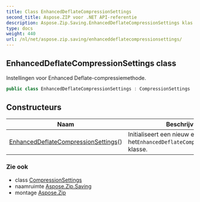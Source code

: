 ```yaml
---
title: Class EnhancedDeflateCompressionSettings
second_title: Aspose.ZIP voor .NET API-referentie
description: Aspose.Zip.Saving.EnhancedDeflateCompressionSettings klas. Instellingen voor Enhanced Deflatecompressiemethode.
type: docs
weight: 440
url: /nl/net/aspose.zip.saving/enhanceddeflatecompressionsettings/
---
```

## EnhancedDeflateCompressionSettings class

Instellingen voor Enhanced Deflate-compressiemethode.

```csharp
public class EnhancedDeflateCompressionSettings : CompressionSettings
```

## Constructeurs

| Naam | Beschrijving |
| --- | --- |
| [EnhancedDeflateCompressionSettings](enhanceddeflatecompressionsettings/)() | Initialiseert een nieuw exemplaar van het`EnhancedDeflateCompressionSettings` klasse. |

### Zie ook

* class [CompressionSettings](../compressionsettings/)
* naamruimte [Aspose.Zip.Saving](../../aspose.zip.saving/)
* montage [Aspose.Zip](../../)


